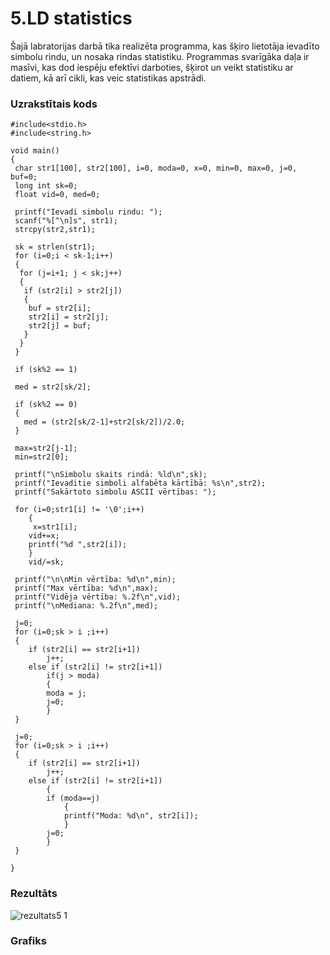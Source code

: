 # 5.LD statistics
Šajā labratorijas darbā tika realizēta programma, kas šķiro lietotāja ievadīto simbolu rindu, un nosaka rindas statistiku. Programmas svarīgāka daļa ir masīvi, kas dod iespēju efektīvi darboties, šķirot un veikt statistiku ar datiem, kā arī cikli, kas veic statistikas apstrādi.
### Uzrakstītais kods
```
#include<stdio.h>
#include<string.h>

void main()
{
 char str1[100], str2[100], i=0, moda=0, x=0, min=0, max=0, j=0, buf=0;
 long int sk=0;
 float vid=0, med=0;

 printf("Ievadi simbolu rindu: ");
 scanf("%[^\n]s", str1);
 strcpy(str2,str1);
 
 sk = strlen(str1);
 for (i=0;i < sk-1;i++)
 {
  for (j=i+1; j < sk;j++)
  {
   if (str2[i] > str2[j])
   {
    buf = str2[i];
    str2[i] = str2[j];
    str2[j] = buf;
   }
  }
 }
 
 if (sk%2 == 1)
 
 med = str2[sk/2];

 if (sk%2 == 0)
 {
   med = (str2[sk/2-1]+str2[sk/2])/2.0;
 }
 
 max=str2[j-1];
 min=str2[0];
 
 printf("\nSimbolu skaits rindā: %ld\n",sk); 
 printf("Ievaditie simboli alfabēta kārtībā: %s\n",str2);
 printf("Sakārtoto simbolu ASCII vērtības: ");
 
 for (i=0;str1[i] != '\0';i++)
    {
     x=str1[i];
    vid+=x;
    printf("%d ",str2[i]);
    }
    vid/=sk;
 
 printf("\n\nMin vērtība: %d\n",min);
 printf("Max vērtība: %d\n",max);
 printf("Vidēja vērtība: %.2f\n",vid);
 printf("\nMediana: %.2f\n",med);
 
 j=0;
 for (i=0;sk > i ;i++)
 {
    if (str2[i] == str2[i+1])
        j++;
    else if (str2[i] != str2[i+1])
        if(j > moda)
        {
        moda = j;
        j=0;
        }
 }
 
 j=0;
 for (i=0;sk > i ;i++)
 {
    if (str2[i] == str2[i+1])
        j++;
    else if (str2[i] != str2[i+1])
        {
        if (moda==j)
            {
            printf("Moda: %d\n", str2[i]);
            }
        j=0;
        }
 }
 
}
```
### Rezultāts
![rezultats5 1](https://user-images.githubusercontent.com/90239365/149633652-5bb76721-df92-4021-9826-8f49c3363b9e.png)
### Grafiks
